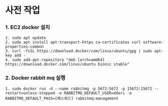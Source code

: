 # 사전 작업

### 1. EC2 docker 설치
    1. sudo apt update
    2. sudo apt install apt-transport-https ca-certificates curl software-properties-common
    3. curl -fsSL https://download.docker/com/linux/ubuntu/gpg | sudo apt-key add -
    4. sudo add-apt-repository "deb [arch=amd64] https://download.docker.com/linux/ubuntu bionic stable"

### 2. Docker rabbit mq 실행
    1. sudo docker run -d --name rabbitmq -p 5672:5672 -p 15672:15672 --restart=unless-stopped -e RABBITMQ_DEFAULT_USER=ddori -e RABBITMQ_DEFAULT_PASS=[패스워드] rabbitmq:management

